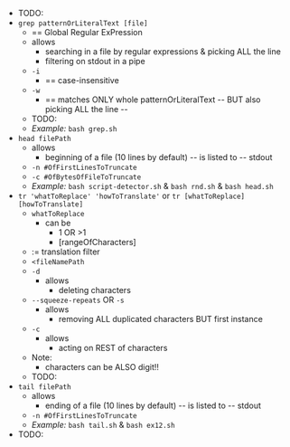 - TODO:
- `grep patternOrLiteralText [file]`
  - == Global Regular ExPression
  - allows
    - searching in a file by regular expressions & picking ALL the line
    - filtering on stdout in a pipe
  - `-i`
    - == case-insensitive
  - `-w`
    - == matches ONLY whole patternOrLiteralText -- BUT also picking ALL the line --
  - TODO:
  - _Example:_ `bash grep.sh`
- `head filePath`
  - allows
    - beginning of a file (10 lines by default) -- is listed to -- stdout
  - `-n #OfFirstLinesToTruncate`
  - `-c #OfBytesOfFileToTruncate`
  - _Example:_ `bash script-detector.sh` & `bash rnd.sh` & `bash head.sh`
- `tr 'whatToReplace' 'howToTranslate'` or `tr [whatToReplace] [howToTranslate]`
  - `whatToReplace`
    - can be
      - 1 OR >1
      - [rangeOfCharacters]
  - := translation filter
  - `<fileNamePath`
  - `-d`
    - allows
      - deleting characters
  - `--squeeze-repeats` OR `-s`
    - allows
      - removing ALL duplicated characters BUT first instance
  - `-c`
    - allows
      - acting on REST of characters
  - Note:
    - characters can be ALSO digit!!
  - TODO:
- `tail filePath`
  - allows
    - ending of a file (10 lines by default) -- is listed to -- stdout
  - `-n #OfFirstLinesToTruncate`
  - _Example:_ `bash tail.sh` & `bash ex12.sh`
- TODO: